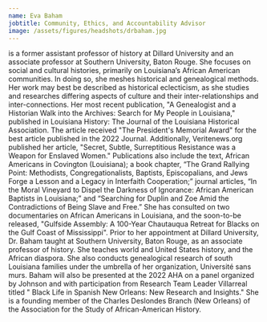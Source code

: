 ```yaml
---
name: Eva Baham
jobtitle: Community, Ethics, and Accountability Advisor
image: /assets/figures/headshots/drbaham.jpg
---
```

is a former assistant professor of history at Dillard University and an associate professor at Southern University, Baton Rouge. She focuses on social and cultural histories, primarily on Louisiana’s African American communities. In doing so, she meshes historical and genealogical methods. Her work may best be described as historical eclecticism, as she studies and researches differing aspects of culture and their inter-relationships and inter-connections. Her most recent publication, "A Genealogist and a Historian Walk into the Archives: Search for My People in Louisiana," published in Louisiana History: The Journal of the Louisiana Historical Association. The article received "The President's Memorial Award" for the best article published in the 2022 Journal. Additionally, Veritenews.org published her article, "Secret, Subtle, Surreptitious Resistance was a Weapon for Enslaved Women."   Publications also include the text, African Americans in Covington (Louisiana); a book chapter, “The Grand Rallying Point: Methodists, Congregationalists, Baptists, Episcopalians, and Jews Forge a Lesson and a Legacy in Interfaith Cooperation;” journal articles, “In the Moral Vineyard to Dispel the Darkness of Ignorance: African American Baptists in Louisiana;” and “Searching for Duplin and Zoe Amid the Contradictions of Being Slave and Free.” She has consulted on two documentaries on African Americans in Louisiana, and the soon-to-be released, "Gulfside Assembly: A 100-Year Chautauqua Retreat for Blacks on the Gulf Coast of Mississippi". Prior to her appointment at Dillard University, Dr. Baham taught at Southern University, Baton Rouge, as an associate professor of history. She teaches world and United States history, and the African diaspora. She also conducts genealogical research of south Louisiana families under the umbrella of her organization, Université sans murs. Baham will also be presented at the 2022 AHA on a panel organized by Johnson and with participation from Research Team Leader Villarreal titled " Black Life in Spanish New Orleans: New Research and Insights." She is a founding member of the Charles Deslondes Branch (New Orleans) of the Association for the Study of African-American History.